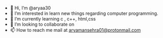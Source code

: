 - 👋 Hi, I’m @aryaa30
- 👀 I’m interested in learn new things regarding computer programming.
- 🌱 I’m currently learning c , c++, html,css
- 💞️ I’m looking to collaborate on 
- 📫 How to reach me mail at aryamansehra01@protonmail.com

<!---
aryaa30/aryaa30 is a ✨ special ✨ repository because its `README.md` (this file) appears on your GitHub profile.
You can click the Preview link to take a look at your changes.
--->
